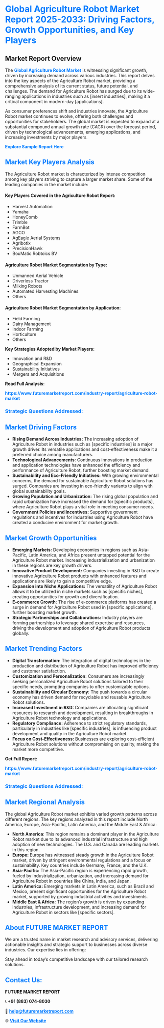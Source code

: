 <h1 style="color: #007BFF;">Global Agriculture Robot Market Report 2025-2033: Driving Factors, Growth Opportunities, and Key Players</h1>

<section id="overview">
<h2>Market Report Overview</h2>
<p>The <a href="https://www.futuremarketreport.com/industry-report/agriculture-robot-market" style="color: #007BFF; text-decoration: none;"><strong>Global Agriculture Robot Market</strong></a> is witnessing significant growth, driven by increasing demand across various industries. This report delves into the key aspects of the Agriculture Robot market, providing a comprehensive analysis of its current status, future potential, and challenges. The demand for Agriculture Robot has surged due to its wide-ranging applications in industries such as [insert industries], making it a critical component in modern-day [applications].</p>
<p>As consumer preferences shift and industries innovate, the Agriculture Robot market continues to evolve, offering both challenges and opportunities for stakeholders. The global market is expected to expand at a substantial compound annual growth rate (CAGR) over the forecast period, driven by technological advancements, emerging applications, and increasing investments by major players.</p>
</section>

<section id="overview">
<p><a href="https://www.futuremarketreport.com/request-sample/reportId=61337" style="color: #007BFF; text-decoration: none;"><strong>Explore Sample Report Here</strong></a></p>
</section>

<section id="key-players">
<h2 style="color: #007BFF;">Market Key Players Analysis</h2>
<p>The Agriculture Robot market is characterized by intense competition among key players striving to capture a larger market share. Some of the leading companies in the market include:</p>
<h4>Key Players Covered in the Agriculture Robot Report:</h4>
<ul><li>Harvest Automation</li><li>Yamaha</li><li>HoneyComb</li><li>Trimble</li><li>FarmBot</li><li>AGCO</li><li>AgEagle Aerial Systems</li><li>Agribotix</li><li>PrecisionHawk</li><li>BouMatic Robtoics BV</li></ul>
<h4>Agriculture Robot Market Segmentation by Type:</h4>
<ul><li>Unmanned Aerial Vehicle</li><li>Driverless Tractor</li><li>Milking Robots</li><li>Automated Harvesting Machines</li><li>Others</li></ul>

<h4>Agriculture Robot Market Segmentation by Application:</h4>
<ul><li>Field Farming</li><li>Dairy Management</li><li>Indoor Farming</li><li>Horticulture</li><li>Others</li></ul>
<p><strong>Key Strategies Adopted by Market Players:</strong></p>
<ul>
<li>Innovation and R&D</li>
<li>Geographical Expansion</li>
<li>Sustainability Initiatives</li>
<li>Mergers and Acquisitions</li>
</ul>
</section>

<section>
<p><strong>Read Full Analysis: </strong></p><a href="https://www.futuremarketreport.com/industry-report/agriculture-robot-market" style="color: #007BFF; text-decoration: none;"><strong>https://www.futuremarketreport.com/industry-report/agriculture-robot-market</strong></a>
<h3 style="color: #007BFF;">Strategic Questions Addressed:</h3>
</section>

<section id="driving-factors">
<h2 style="color: #007BFF;">Market Driving Factors</h2>
<ul>
<li><strong>Rising Demand Across Industries:</strong> The increasing adoption of Agriculture Robot in industries such as [specific industries] is a major growth driver. Its versatile applications and cost-effectiveness make it a preferred choice among manufacturers.</li>
<li><strong>Technological Advancements:</strong> Continuous innovations in production and application technologies have enhanced the efficiency and performance of Agriculture Robot, further boosting market demand.</li>
<li><strong>Sustainability and Eco-Friendly Initiatives:</strong> With growing environmental concerns, the demand for sustainable Agriculture Robot solutions has surged. Companies are investing in eco-friendly variants to align with global sustainability goals.</li>
<li><strong>Growing Population and Urbanization:</strong> The rising global population and rapid urbanization have increased the demand for [specific products], where Agriculture Robot plays a vital role in meeting consumer needs.</li>
<li><strong>Government Policies and Incentives:</strong> Supportive government regulations and incentives for industries using Agriculture Robot have created a conducive environment for market growth.</li>
</ul>
</section>

<section id="growth-opportunities">
<h2 style="color: #007BFF;">Market Growth Opportunities</h2>
<ul>
<li><strong>Emerging Markets:</strong> Developing economies in regions such as Asia-Pacific, Latin America, and Africa present untapped potential for the Agriculture Robot market. Increasing industrialization and urbanization in these regions are key growth drivers.</li>
<li><strong>Innovative Product Development:</strong> Companies investing in R&D to create innovative Agriculture Robot products with enhanced features and applications are likely to gain a competitive edge.</li>
<li><strong>Expansion into Niche Applications:</strong> The versatility of Agriculture Robot allows it to be utilized in niche markets such as [specific niches], creating opportunities for growth and diversification.</li>
<li><strong>E-commerce Growth:</strong> The rise of e-commerce platforms has created a surge in demand for Agriculture Robot used in [specific applications], further boosting market growth.</li>
<li><strong>Strategic Partnerships and Collaborations:</strong> Industry players are forming partnerships to leverage shared expertise and resources, driving the development and adoption of Agriculture Robot products globally.</li>
</ul>
</section>

<section id="trending-factors">
<h2 style="color: #007BFF;">Market Trending Factors</h2>
<ul>
<li><strong>Digital Transformation:</strong> The integration of digital technologies in the production and distribution of Agriculture Robot has improved efficiency and customer satisfaction.</li>
<li><strong>Customization and Personalization:</strong> Consumers are increasingly seeking personalized Agriculture Robot solutions tailored to their specific needs, prompting companies to offer customizable options.</li>
<li><strong>Sustainability and Circular Economy:</strong> The push towards a circular economy has driven demand for recyclable and reusable Agriculture Robot solutions.</li>
<li><strong>Increased Investment in R&D:</strong> Companies are allocating significant resources to research and development, resulting in breakthroughs in Agriculture Robot technology and applications.</li>
<li><strong>Regulatory Compliance:</strong> Adherence to strict regulatory standards, particularly in industries like [specific industries], is influencing product development and quality in the Agriculture Robot market.</li>
<li><strong>Focus on Cost-Effectiveness:</strong> Businesses are exploring cost-efficient Agriculture Robot solutions without compromising on quality, making the market more competitive.</li>
</ul>
</section>

<section>
<p><strong>Get Full Report: </strong></p><a href="https://www.futuremarketreport.com/industry-report/agriculture-robot-market" style="color: #007BFF; text-decoration: none;"><strong>https://www.futuremarketreport.com/industry-report/agriculture-robot-market</strong></a>
<h3 style="color: #007BFF;">Strategic Questions Addressed:</h3>
</section>


<section id="regional-analysis">
<h2 style="color: #007BFF;">Market Regional Analysis</h2>
<p>The global Agriculture Robot market exhibits varied growth patterns across different regions. The key regions analyzed in this report include North America, Europe, Asia-Pacific, Latin America, and the Middle East & Africa:</p>
<ul>
<li><strong>North America:</strong> This region remains a dominant player in the Agriculture Robot market due to its advanced industrial infrastructure and high adoption of new technologies. The U.S. and Canada are leading markets in this region.</li>
<li><strong>Europe:</strong> Europe has witnessed steady growth in the Agriculture Robot market, driven by stringent environmental regulations and a focus on sustainability. Key countries include Germany, France, and the U.K.</li>
<li><strong>Asia-Pacific:</strong> The Asia-Pacific region is experiencing rapid growth, fueled by industrialization, urbanization, and increasing demand for Agriculture Robot in countries like China, India, and Japan.</li>
<li><strong>Latin America:</strong> Emerging markets in Latin America, such as Brazil and Mexico, present significant opportunities for the Agriculture Robot market, supported by growing industrial activities and investments.</li>
<li><strong>Middle East & Africa:</strong> The region’s growth is driven by expanding industries, infrastructure development, and increasing demand for Agriculture Robot in sectors like [specific sectors].</li>
</ul>
</section>

<footer>
<h2 style="color: #007BFF;">About FUTURE MARKET REPORT</h2>
<p>We are a trusted name in market research and advisory services, delivering actionable insights and strategic support to businesses across diverse industries. Our expertise lies in offering:</p>

<p>Stay ahead in today’s competitive landscape with our tailored research solutions.</p>

<h2 style="color: #007BFF;">Contact Us:</h2>
<p><strong>FUTURE MARKET REPORT</strong></p>
<p>📞 <strong>+91 (883) 074-8030</strong></p>
<p>📧 <strong><a href="mailto:help@futuremarketreport.com" style="color: #007BFF;">help@futuremarketreport.com</a></strong></p>
<p>🌐 <strong><a href="https://www.futuremarketreport.com/" style="color: #007BFF;">Visit Our Website</a></strong></p>
</footer>